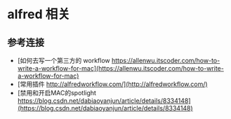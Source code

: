 # alfred 相关

## 参考连接
+ [如何去写一个第三方的 workflow https://allenwu.itscoder.com/how-to-write-a-workflow-for-mac](https://allenwu.itscoder.com/how-to-write-a-workflow-for-mac)
+ [常用插件 http://alfredworkflow.com/](http://alfredworkflow.com/)
+ [禁用和开启MAC的spotlight https://blog.csdn.net/dabiaoyanjun/article/details/8334148](https://blog.csdn.net/dabiaoyanjun/article/details/8334148)